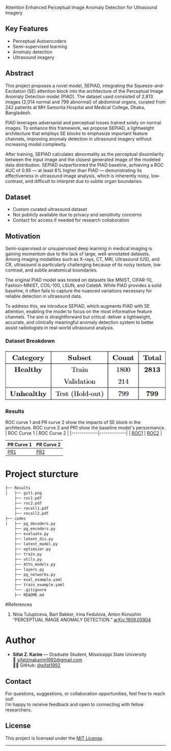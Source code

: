 
Attention Enhanced Perceptual Image Anomaly Detection for Ultrasound Imagery

## Key Features
- Perceptual Autoencoders  
- Semi-supervised learning  
- Anomaly detection  
- Ultrasound imagery  

## Abstract
This project proposes a novel model, SEPIAD, integrating the Squeeze-and-Excitation (SE) attention block into the architecture of the Perceptual Image Anomaly Detection model (PIAD). The dataset used consisted of 2,813 images (2,014 normal and 799 abnormal) of abdominal organs, curated from 242 patients at MH Samorita Hospital and Medical College, Dhaka, Bangladesh.

PIAD leverages adversarial and perceptual losses trained solely on normal images. To enhance this framework, we propose SEPIAD, a lightweight architecture that employs SE blocks to emphasize important feature channels, improving anomaly detection in ultrasound imagery without increasing model complexity.

After training, SEPIAD calculates abnormality as the perceptual dissimilarity between the input image and the closest generated image of the modeled data distribution. SEPIAD outperformed the PIAD baseline, achieving a ROC AUC of 0.95 — at least 8% higher than PIAD — demonstrating its effectiveness in ultrasound image analysis, which is inherently noisy, low-contrast, and difficult to interpret due to subtle organ boundaries.

## Dataset
- Custom curated ultrasound dataset  
- Not publicly available due to privacy and sensitivity concerns  
- Contact for access if needed for research collaboration  

## Motivation
Semi-supervised or unsupervised deep learning in medical imaging is gaining momentum due to the lack of large, well-annotated datasets. Among imaging modalities such as X-rays, CT, MRI, Ultrasound (US), and CR, ultrasound is particularly challenging because of its noisy texture, low contrast, and subtle anatomical boundaries.

The original PIAD model was tested on datasets like MNIST, CIFAR-10, Fashion-MNIST, COIL-100, LSUN, and CelebA. While PIAD provides a solid baseline, it often fails to capture the nuanced variations necessary for reliable detection in ultrasound data.

To address this, we introduce SEPIAD, which augments PIAD with SE attention, enabling the model to focus on the most informative feature channels. The aim is straightforward but critical: deliver a lightweight, accurate, and clinically meaningful anomaly detection system to better assist radiologists in real-world ultrasound analysis.

### Dataset Breakdown

<p align="center">
  <img src="Results/git1.png" alt="Comparison Table" width="600"/>
</p>

### Results
ROC curve 1 and PR curve 2 show the impacts of SE block in the architecture. ROC curve 2 and PR1 show the baseline model's persormance.
| ROC Curve 1 | ROC Curve 2 |
|-------------|-------------|
| [ROC1](Results/roc1-2.pdf) | [ROC2](Results/roc2-2.pdf) |

| PR Curve 1  | PR Curve 2  |
|-------------|-------------|
| [PR1](Results/recall1-2.pdf) | [PR2](Results/recall2-2.pdf) |


# Project sturcture
```
├── Results                     
│   ├── git1.png
    ├── roc1.pdf
    ├── roc2.pdf
    ├── recall1.pdf
    ├── recall2.pdf
├── codes
|   ├── pg_decoders.py                      
    ├── pg_encoders.py                
    ├── evaluate.py         
    ├── latent_dis.py             
    ├── latent_model.py         
    ├── optimizer.py                
    ├── train.py   
    ├── utils.py              
    ├── Attn_models.py               
    ├── layers.py               
    ├── pg_networks.py
    ├── eval_example.yaml
    ├── train_example.yaml               
    └── .gitignore                   
    ├── README.md                       
  ```
#References
1. Nina Tuluptceva, Bart Bakker, Irina Fedulova, Anton Konushin
   “PERCEPTUAL IMAGE ANOMALY DETECTION.” [arXiv:1909.05904](https://arxiv.org/pdf/1909.05904) 


# Author
- **Sifat Z. Karim** — Graduate Student, Mississippi State University  
  📧 [sifatzinakarim1992@gmail.com](mailto:sifatzinakarim1992@gmail.com)  
  🧑‍💻 GitHub: [@sifat1992](https://github.com/sifat1992)

## Contact

For questions, suggestions, or collaboration opportunities, feel free to reach out!  
I’m happy to receive feedback and open to connecting with fellow researchers.

## License
This project is licensed under the [MIT License](LICENSE).


---

